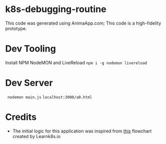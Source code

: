 # k8s-debugging-routine
This code was generated using AnimaApp.com; This code is a high-fidelity prototype.

# Dev Tooling
Install NPM NodeMON and LiveReload
`npm i -g nodemon livereload`

# Dev Server
` nodemon main.js`
`localhost:3000/a0.html`

# Credits
- The initial logic for this application was inspired from [this](https://learnk8s.io/troubleshooting-deployments) flowchart created by Learnk8s.io 
